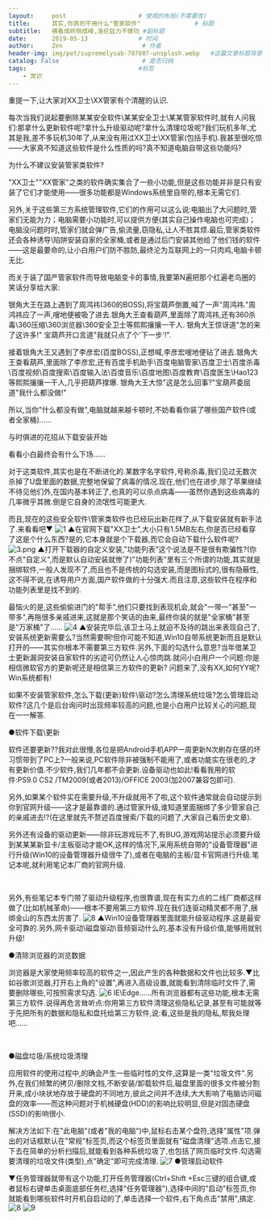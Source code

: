 ```yaml
---
layout:     post                    # 使用的布局(不需要改)
title:      其实,你真的不用什么"管家软件"               # 标题
subtitle:   横看成岭侧成峰,洛伦兹力不做功 #副标题
date:       2019-05-13              # 时间
author:     Zen                      # 作者
header-img: img/pet/supremelysab-787607-unsplash.webp   #这篇文章标题背景图片
catalog: False                       # 是否归档
tags:                               #标签
    - 常识
---
```

重提一下,让大家对XX卫士\XX管家有个清醒的认识.

每次当我们说起要删除某某安全软件\某某安全卫士\某某管家软件时,就有人问我们:那拿什么更新软件呢?拿什么升级驱动呢?拿什么清理垃圾呢?我们玩机多年,尤其是我,差不多玩机30年了,从来没有用过XX卫士\XX管家(包括手机).我甚至很吃惊——大家真不知道这些软件是什么性质的吗?真不知道电脑自带这些功能吗?

为什么不建议安装管家类软件?

"XX卫士""XX管家"之类的软件确实集合了一些小功能,但是这些功能并非是只有安装了它们才能使用——很多功能都是Windows系统里自带的,根本无需它们.

另外,关于这些第三方系统管理软件,它们的作用可以这么说:电脑出了大问题时,管家们无能为力；电脑需要小功能时,可以提供方便(其实自己操作电脑也可完成)；电脑没问题时时,管家们就会弹广告,偷流量,窃隐私,让人不胜其烦.最后,管家类软件还会各种诱导\陷阱安装自家的全家桶,或者是通过后门安装其他给了他们钱的软件——这是最要命的,让小白用户们防不胜防,最终沦为互联网上的一只肉鸡,电脑卡顿无比.

而关于装了国产管家软件而导致电脑变卡的事情,我要第N遍把那个红遍老鸟圈的笑话分享给大家:

银角大王在路上遇到了周鸿祎(360的BOSS),将宝葫芦倒置,喊了一声"周鸿祎."周鸿祎应了一声,嗖地便被吸了进去.银角大王查看葫芦,里面除了周鸿祎,还有360杀毒\360压缩\360浏览器\360安全卫士等熙熙攘攘一干人. 银角大王惊讶道"怎的来了这许多!" 宝葫芦开口言道"我就只点了个'下一步'!".

接着银角大王又遇到了李彦宏(百度BOSS),正想喊,李彦宏嗖地便钻了进去.银角大王查看葫芦,里面除了李彦宏,还有百度手机助手\百度电脑管家\百度卫士\百度杀毒\百度视频\百度搜索\百度输入法\百度音乐\百度地图\百度教育\百度医生\Hao123等熙熙攘攘一干人,几乎把葫芦撑爆. 银角大王大惊"这是怎么回事?"宝葫芦委屈道"我什么都没做!"

所以,当你"什么都没有做",电脑就越来越卡顿时,不妨看看你装了哪些国产软件(或者全家桶)……

与时俱进的花招从下载安装开始

看看小白最终会有什么下场……

对于这类软件,其实也是在不断进化的.某数字名字软件,号称杀毒,我们见过无数次杀掉了U盘里面的数据,完整地保留了病毒的情况.现在,他们也在进步,除了苹果继续不待见他们外,在国内基本转正了,也真的可以杀点病毒——虽然你遇到这些病毒的几率微乎其微.倒是它自身的流氓性可能更大.

而且,现在的这些安全软件\管家类软件也已经玩出新花样了,从下载安装就有新手法了.来看看吧▼
![1](https://raw.githubusercontent.com/zhangyiming748/zhangyiming748.github.io/master/img/2019_5_15/1.webp)
▲在官网下载"XX卫士",大小只有1.5MB左右,你是否已经看穿了这是个什么东西?是的,它本身就是个下载器,而它会自动下载什么软件呢?
![3.png](https://raw.githubusercontent.com/zhangyiming748/zhangyiming748.github.io/master/img/2019_5_15/3.webp)
▲打开下载器的自定义安装,"功能列表"这个说法是不是很有欺骗性?(你不点"自定义",而是默认自动安装就惨了)"功能列表"里有三个所谓的功能,其实就是捆绑软件,一般人发现不了,而且也不是传统的勾选安装,而是图标式的,很有隐蔽性,这不得不说,在诱导用户方面,国产软件做的十分强大.而且注意,这些软件在程序和功能列表里是找不到的.

最恼火的是,这些偷偷进门的"帮手",他们只要找到表现机会,就会"一带一"甚至"一带多",再拖很多亲戚进来,这就是那个笑话的由来,最终你装的就是"全家桶"甚至是"万家桶"了……
![4](https://raw.githubusercontent.com/zhangyiming748/zhangyiming748.github.io/master/img/2019_5_15/4.webp)
▲安装完毕后,该卫士马上就迫不及待的跳出来表现自己了,安装系统更新需要么?当然需要啊!但你可能不知道,Win10自带系统更新而且是默认打开的——其实你根本不需要第三方软件.另外,下面的勾选什么意思?当年借某卫士更新漏洞安装自家软件的劣迹可仍然让人心惊肉跳.就问小白用户一个问题:你是相信微软官方的更新呢还是相信第三方软件的更新?
问题来了,没有XX,如何YY呢?Win系统都有!

如果不安装管家软件,怎么下载(更新)软件\驱动?怎么清理系统垃圾?怎么管理启动软件?这几个是后台询问时出现频率较高的问题,也是小白用户比较关心的问题,现在一一解答.

●软件下载\更新

软件还要更新??我对此很懵,各位是把Android手机APP一周更新N次刷存在感的坏习惯带到了PC上?一般来说,PC软件除非被强制不能用了,或者功能实在很老的,才有更新价值.不少软件,我们几年都不会更新.设备驱动也如此!看看我用的软件:PS9.0 CS2 /TM2009(或者2013)/OFFICE 2003(加2007兼容包即可).

另外,如果某个软件实在需要升级,不升级就用不了啦,这个软件通常就会自动提示到你到官网升级——这才是最靠谱的.通过管家升级,谁知道里面捆绑了多少管家自己的亲戚进去!?(在这里就先不赘述百度搜索/下载的问题了,大家自己看历史文章).

另外还有设备的驱动更新——除非玩游戏玩不了,有BUG,游戏网站提示必须要升级到某某某新显卡/主板驱动才能OK,这样的情况下,采用系统自带的"设备管理器"进行升级(Win10的设备管理器升级很牛了),或者在电脑的主板/显卡官网进行升级.笔记本呢,就利用笔记本厂商的官网升级.

 

另外,有些笔记本专门带了驱动升级程序,也很靠谱,现在有实力点的二线厂商都这样做了(比如机械革命)——根本不要用第三方软件.现在我们连驱动精灵都不用了,捆绑金山的东西太厉害了.
![8](https://raw.githubusercontent.com/zhangyiming748/zhangyiming748.github.io/master/img/2019_5_15/8.webp)
▲Win10设备管理器里面就能升级驱动程序.这是最安全可靠的.另外,网卡驱动\磁盘驱动\音频驱动什么的,基本没有升级价值,能够用就别升级!

●清除浏览器的浏览数据

浏览器是大家使用频率较高的软件之一,因此产生的各种数据和文件也比较多.▼比如谷歌浏览器,打开右上角的"设置",再进入高级设置,就能看到清除临时文件了,需要删除哪些,可按照需求勾选.
![6](https://raw.githubusercontent.com/zhangyiming748/zhangyiming748.github.io/master/img/2019_5_15/6.webp)
IE\Edge……所有浏览器都有这些功能,根本无需第三方软件.说得再危言耸听点:你用第三方软件清理这些隐私记录,甚至有可能就等于先把所有的数据和隐私和盘托给第三方软件,说:看,这些是我的隐私,帮我处理吧……

 

●磁盘垃圾/系统垃圾清理

应用软件的使用过程中,的确会产生一些临时性的文件,这算是一类"垃圾文件".另外,在我们频繁的拷贝/删除文档,不断安装/卸载软件后,磁盘里面的很多文件被分割开来,成小块状地存放于硬盘的不同地方,彼此之间并不连续,大大影响了电脑访问磁盘的效率——而这种问题对于机械硬盘(HDD)的影响比较明显,但是对固态硬盘(SSD)的影响很小.

解决方法如下:在"此电脑"(或者"我的电脑")中,鼠标右击某个盘符,选择"属性"项.弹出的对话框默认在"常规"标签页,而这个标签页里面就有"磁盘清理"选项.点击它,接下去在简单的分析扫描后,就能看到各种系统垃圾了,也包括了网页临时文件.勾选需要清理的垃圾文件(类型),点"确定"即可完成清理.
![7](https://raw.githubusercontent.com/zhangyiming748/zhangyiming748.github.io/master/img/2019_5_15/7.webp)
●管理启动软件



▼任务管理器就带有这个功能,打开任务管理器(Ctrl+Shift +Esc三键的组合键,或者鼠标右键单击桌面底部任务栏,选择"任务管理器"),选择中间的"启动"标签页,你就能看到哪些软件时开机自启动的了,单击选择一个软件,右下角点击"禁用",搞定.
![8](https://raw.githubusercontent.com/zhangyiming748/zhangyiming748.github.io/master/img/2019_5_15/8.webp)
![9](https://raw.githubusercontent.com/zhangyiming748/zhangyiming748.github.io/master/img/2019_5_15/9.webp)
